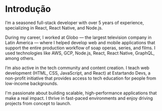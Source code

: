 # Introdução

I’m a seasoned full-stack developer with over 5 years of experience, specializing in React, React Native, and Node.js.

During my career, I worked at Globo — the largest television company in Latin America — where I helped develop web and mobile applications that support the entire production workflow of soap operas, series, and films. I used technologies like AWS, GCP, Node.js, React, React Native, GraphQL, among others.

I’m also active in the tech community and content creation. I teach web development (HTML, CSS, JavaScript, and React) at Estartando Devs, a non-profit initiative that provides access to tech education for people from low-income backgrounds.

I'm passionate about building scalable, high-performance applications that make a real impact. I thrive in fast-paced environments and enjoy driving projects from concept to launch.